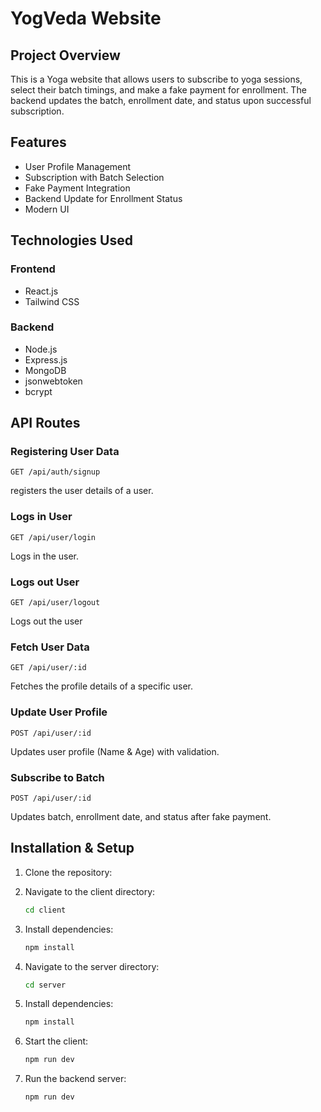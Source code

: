 # YogVeda Website

## Project Overview
This is a Yoga website that allows users to subscribe to yoga sessions, select their batch timings, and make a fake payment for enrollment. The backend updates the batch, enrollment date, and status upon successful subscription.

## Features
- User Profile Management
- Subscription with Batch Selection
- Fake Payment Integration
- Backend Update for Enrollment Status
- Modern UI 

## Technologies Used
### Frontend
- React.js
- Tailwind CSS

### Backend
- Node.js
- Express.js
- MongoDB
- jsonwebtoken
- bcrypt

## API Routes

### Registering User Data
```http
GET /api/auth/signup
```
registers the user details of a user.

### Logs in User
```http
GET /api/user/login
```
Logs in the user.

### Logs out User
```http
GET /api/user/logout
```
Logs out the user

### Fetch User Data
```http
GET /api/user/:id
```
Fetches the profile details of a specific user.

### Update User Profile
```http
POST /api/user/:id
```
Updates user profile (Name & Age) with validation.

### Subscribe to Batch
```http
POST /api/user/:id
```
Updates batch, enrollment date, and status after fake payment.

## Installation & Setup
1. Clone the repository:

2. Navigate to the client directory:
   ```sh
   cd client
   ```
3. Install dependencies:
   ```sh
   npm install
   ```
4. Navigate to the server directory:
   ```sh
   cd server
   ```
5. Install dependencies:
   ```sh
   npm install
   ```
6. Start the client:
   ```sh
   npm run dev
   ```
7. Run the backend server:
   ```sh
   npm run dev
   ```